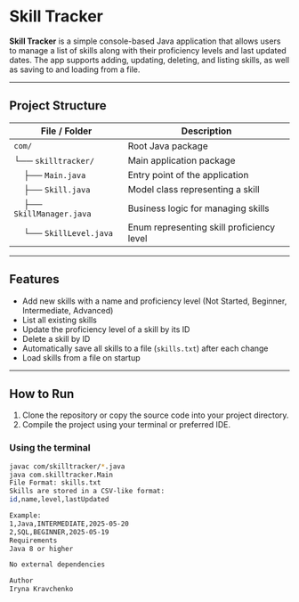 # Skill Tracker

**Skill Tracker** is a simple console-based Java application that allows users to manage a list of skills along with their proficiency levels and last updated dates. The app supports adding, updating, deleting, and listing skills, as well as saving to and loading from a file.

---

## Project Structure

| File / Folder              | Description                                 |
|---------------------------|---------------------------------------------|
| `com/`                    | Root Java package                           |
| └── `skilltracker/`       | Main application package                    |
| &nbsp;&nbsp;&nbsp;&nbsp;├── `Main.java`         | Entry point of the application           |
| &nbsp;&nbsp;&nbsp;&nbsp;├── `Skill.java`        | Model class representing a skill         |
| &nbsp;&nbsp;&nbsp;&nbsp;├── `SkillManager.java` | Business logic for managing skills       |
| &nbsp;&nbsp;&nbsp;&nbsp;└── `SkillLevel.java`   | Enum representing skill proficiency level|




---

## Features

- Add new skills with a name and proficiency level (Not Started, Beginner, Intermediate, Advanced)  
- List all existing skills  
- Update the proficiency level of a skill by its ID  
- Delete a skill by ID  
- Automatically save all skills to a file (`skills.txt`) after each change  
- Load skills from a file on startup  

---

## How to Run

1. Clone the repository or copy the source code into your project directory.  
2. Compile the project using your terminal or preferred IDE.

### Using the terminal

```bash
javac com/skilltracker/*.java
java com.skilltracker.Main
File Format: skills.txt
Skills are stored in a CSV-like format:
id,name,level,lastUpdated

Example:
1,Java,INTERMEDIATE,2025-05-20
2,SQL,BEGINNER,2025-05-19
Requirements
Java 8 or higher

No external dependencies

Author
Iryna Kravchenko


